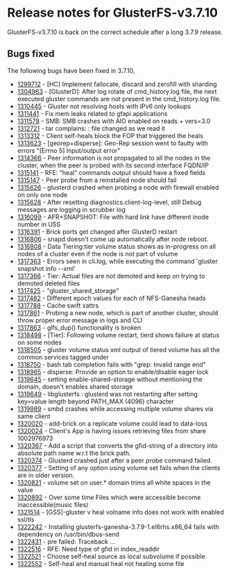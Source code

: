 # Release notes for GlusterFS-v3.7.10

GlusterFS-v3.7.10 is back on the correct schedule after a long 3.7.9 release.

## Bugs fixed

The following bugs have been fixed in 3.7.10,

- [1299712](https://bugzilla.redhat.com/1299712) - [HC] Implement fallocate, discard and zerofill with sharding
- [1304963](https://bugzilla.redhat.com/1304963) - [GlusterD]: After log rotate of cmd_history.log file, the next executed gluster commands are not present in the cmd_history.log file.
- [1310445](https://bugzilla.redhat.com/1310445) - Gluster not resolving hosts with IPv6 only lookups
- [1311441](https://bugzilla.redhat.com/1311441) - Fix mem leaks related to gfapi applications
- [1311578](https://bugzilla.redhat.com/1311578) - SMB: SMB crashes with AIO enabled on reads + vers=3.0
- [1312721](https://bugzilla.redhat.com/1312721) - tar complains: <fileName>: file changed as we read it
- [1313312](https://bugzilla.redhat.com/1313312) - Client self-heals block the FOP that triggered the heals
- [1313623](https://bugzilla.redhat.com/1313623) - [georep+disperse]: Geo-Rep session went to faulty with errors "[Errno 5] Input/output error"
- [1314366](https://bugzilla.redhat.com/1314366) - Peer information is not propagated to all the nodes in the cluster, when the peer is probed with its second interface FQDN/IP
- [1315141](https://bugzilla.redhat.com/1315141) - RFE: "heal" commands output should have a fixed fields
- [1315147](https://bugzilla.redhat.com/1315147) - Peer probe from a reinstalled node should fail
- [1315626](https://bugzilla.redhat.com/1315626) - glusterd crashed when probing a node with firewall enabled on only one node
- [1315628](https://bugzilla.redhat.com/1315628) - After resetting diagnostics.client-log-level, still Debug messages are logging in scrubber log
- [1316099](https://bugzilla.redhat.com/1316099) - AFR+SNAPSHOT: File with hard link have different inode number in USS
- [1316391](https://bugzilla.redhat.com/1316391) - Brick ports get changed after GlusterD restart
- [1316806](https://bugzilla.redhat.com/1316806) - snapd doesn't come up automatically after node reboot.
- [1316808](https://bugzilla.redhat.com/1316808) - Data Tiering:tier volume status shows as in-progress on all nodes of a cluster even if the node is not part of volume
- [1317363](https://bugzilla.redhat.com/1317363) - Errors seen in cli.log, while executing the command 'gluster snapshot info --xml'
- [1317366](https://bugzilla.redhat.com/1317366) - Tier: Actual files are not demoted and keep on trying to demoted deleted files
- [1317425](https://bugzilla.redhat.com/1317425) - "gluster_shared_storage"
- [1317482](https://bugzilla.redhat.com/1317482) - Different epoch values for each of NFS-Ganesha heads
- [1317788](https://bugzilla.redhat.com/1317788) - Cache swift xattrs
- [1317861](https://bugzilla.redhat.com/1317861) - Probing a new node, which is part of another cluster, should throw proper error message in logs and CLI
- [1317863](https://bugzilla.redhat.com/1317863) - glfs_dup() functionality is broken
- [1318498](https://bugzilla.redhat.com/1318498) - [Tier]: Following volume restart, tierd shows failure at status on some nodes
- [1318505](https://bugzilla.redhat.com/1318505) - gluster volume status xml output of tiered volume has all the common services tagged under <coldBricks>
- [1318750](https://bugzilla.redhat.com/1318750) - bash tab completion fails with "grep: Invalid range end"
- [1318965](https://bugzilla.redhat.com/1318965) - disperse: Provide an option to enable/disable eager lock
- [1319645](https://bugzilla.redhat.com/1319645) - setting enable-shared-storage without mentioning the domain, doesn't enables shared storage
- [1319649](https://bugzilla.redhat.com/1319649) - libglusterfs : glusterd was not restarting after setting key=value length beyond PATH_MAX (4096) character
- [1319989](https://bugzilla.redhat.com/1319989) - smbd crashes while accessing multiple volume shares via same client
- [1320020](https://bugzilla.redhat.com/1320020) - add-brick on a replicate volume could lead to data-loss
- [1320024](https://bugzilla.redhat.com/1320024) - Client's App is having issues retrieving files from share 1002976973
- [1320367](https://bugzilla.redhat.com/1320367) - Add a script that converts the gfid-string of a directory into absolute path name w.r.t the brick path.
- [1320374](https://bugzilla.redhat.com/1320374) - Glusterd crashed just after a peer probe command failed.
- [1320377](https://bugzilla.redhat.com/1320377) - Setting of any option using volume set fails when the clients are in older version.
- [1320821](https://bugzilla.redhat.com/1320821) - volume set on user.* domain trims all white spaces in the value
- [1320892](https://bugzilla.redhat.com/1320892) - Over some time Files which were accessible become inaccessible(music files)
- [1321514](https://bugzilla.redhat.com/1321514) - [GSS]-gluster v heal volname info does not work with enabled ssl/tls
- [1322242](https://bugzilla.redhat.com/1322242) - Installing glusterfs-ganesha-3.7.9-1.el6rhs.x86_64 fails with dependency on /usr/bin/dbus-send
- [1322431](https://bugzilla.redhat.com/1322431) - pre failed: Traceback ...
- [1322516](https://bugzilla.redhat.com/1322516) - RFE: Need type of gfid in index_readdir
- [1322521](https://bugzilla.redhat.com/1322521) - Choose self-heal source as local subvolume if possible
- [1322552](https://bugzilla.redhat.com/1322552) - Self-heal and manual heal not healing some file
